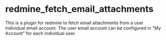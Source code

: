 # redmine_fetch_email_attachments

This is a plugin for redmine to fetch email attachments from a user individual email account. The user email account can be configured in "My Account" for each individual user.

